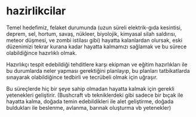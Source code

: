 # hazirlikcilar
Temel hedefimiz, felaket durumunda (uzun süreli elektrik-gıda kesintisi, deprem, sel, hortum, savaş, nükleer, biyolojik, kimyasal silah saldırısı, meteor düşmesi, ve zombi istilası gibi) hayatta kalanlardan olursak, eski düzenimizi tekrar kurana kadar hayatta kalmamızı sağlamak ve bu sürece olabildiğince hazırlıklı olmak.

Hazırlıkçı tespit edebildiği tehditlere karşı ekipman ve eğitim hazırlıkları ile bu durumlarda neler yapması gerektiğini planlayıp, bu planları tatbikatlarda sınayarak olabildiğince tedbirli ve tecrübeli olmak için uğraşır.

Bu süreçlerde hiç bir şeye sahip olmadan hayatta kalmak için gerekli yetenekleri geliştirir. (Bushcraft vb tekniklerdeki gibi sadece bir bıçak ile hayatta kalma, doğada temin edebildikleri ile alet geliştirme, doğada buldukları ile beslenme, avlanma, barınak oluşturma vb yetenekler)
